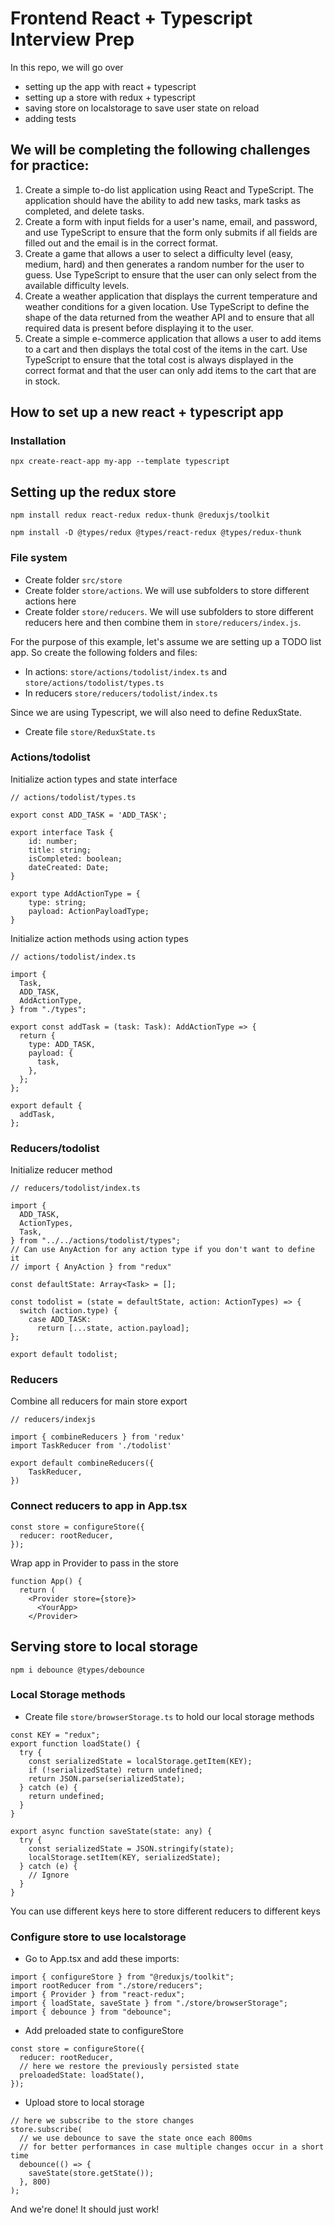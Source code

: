 # Frontend React + Typescript Interview Prep

In this repo, we will go over

- setting up the app with react + typescript
- setting up a store with redux + typescript
- saving store on localstorage to save user state on reload
- adding tests

## We will be completing the following challenges for practice:

1. Create a simple to-do list application using React and TypeScript. The application should have the ability to add new tasks, mark tasks as completed, and delete tasks.
2. Create a form with input fields for a user's name, email, and password, and use TypeScript to ensure that the form only submits if all fields are filled out and the email is in the correct format.
3. Create a game that allows a user to select a difficulty level (easy, medium, hard) and then generates a random number for the user to guess. Use TypeScript to ensure that the user can only select from the available difficulty levels.
4. Create a weather application that displays the current temperature and weather conditions for a given location. Use TypeScript to define the shape of the data returned from the weather API and to ensure that all required data is present before displaying it to the user.
5. Create a simple e-commerce application that allows a user to add items to a cart and then displays the total cost of the items in the cart. Use TypeScript to ensure that the total cost is always displayed in the correct format and that the user can only add items to the cart that are in stock.

## How to set up a new react + typescript app

### Installation

`npx create-react-app my-app --template typescript`

## Setting up the redux store

`npm install redux react-redux redux-thunk @reduxjs/toolkit`

`npm install -D @types/redux @types/react-redux @types/redux-thunk`

### File system

- Create folder `src/store`
- Create folder `store/actions`. We will use subfolders to store different actions here
- Create folder `store/reducers`. We will use subfolders to store different reducers here and then combine them in `store/reducers/index.js`.

For the purpose of this example, let's assume we are setting up a TODO list app. So create the following folders and files:

- In actions: `store/actions/todolist/index.ts` and `store/actions/todolist/types.ts`
- In reducers `store/reducers/todolist/index.ts`

Since we are using Typescript, we will also need to define ReduxState.

- Create file `store/ReduxState.ts`

### Actions/todolist

Initialize action types and state interface

```
// actions/todolist/types.ts

export const ADD_TASK = 'ADD_TASK';

export interface Task {
    id: number;
    title: string;
    isCompleted: boolean;
    dateCreated: Date;
}

export type AddActionType = {
    type: string;
    payload: ActionPayloadType;
}
```

Initialize action methods using action types

```
// actions/todolist/index.ts

import {
  Task,
  ADD_TASK,
  AddActionType,
} from "./types";

export const addTask = (task: Task): AddActionType => {
  return {
    type: ADD_TASK,
    payload: {
      task,
    },
  };
};

export default {
  addTask,
};

```

### Reducers/todolist

Initialize reducer method

```
// reducers/todolist/index.ts

import {
  ADD_TASK,
  ActionTypes,
  Task,
} from "../../actions/todolist/types";
// Can use AnyAction for any action type if you don't want to define it
// import { AnyAction } from "redux"

const defaultState: Array<Task> = [];

const todolist = (state = defaultState, action: ActionTypes) => {
  switch (action.type) {
    case ADD_TASK:
      return [...state, action.payload];
};

export default todolist;
```

### Reducers

Combine all reducers for main store export

```
// reducers/indexjs

import { combineReducers } from 'redux'
import TaskReducer from './todolist'

export default combineReducers({
    TaskReducer,
})
```

### Connect reducers to app in App.tsx

```
const store = configureStore({
  reducer: rootReducer,
});
```

Wrap app in Provider to pass in the store

```
function App() {
  return (
    <Provider store={store}>
      <YourApp>
    </Provider>
```

## Serving store to local storage

`npm i debounce @types/debounce`

### Local Storage methods

- Create file `store/browserStorage.ts` to hold our local storage methods

```
const KEY = "redux";
export function loadState() {
  try {
    const serializedState = localStorage.getItem(KEY);
    if (!serializedState) return undefined;
    return JSON.parse(serializedState);
  } catch (e) {
    return undefined;
  }
}

export async function saveState(state: any) {
  try {
    const serializedState = JSON.stringify(state);
    localStorage.setItem(KEY, serializedState);
  } catch (e) {
    // Ignore
  }
}

```

You can use different keys here to store different reducers to different keys

### Configure store to use localstorage

- Go to App.tsx and add these imports:

```
import { configureStore } from "@reduxjs/toolkit";
import rootReducer from "./store/reducers";
import { Provider } from "react-redux";
import { loadState, saveState } from "./store/browserStorage";
import { debounce } from "debounce";
```

- Add preloaded state to configureStore

```
const store = configureStore({
  reducer: rootReducer,
  // here we restore the previously persisted state
  preloadedState: loadState(),
});
```

- Upload store to local storage

```
// here we subscribe to the store changes
store.subscribe(
  // we use debounce to save the state once each 800ms
  // for better performances in case multiple changes occur in a short time
  debounce(() => {
    saveState(store.getState());
  }, 800)
);
```

And we're done! It should just work!
